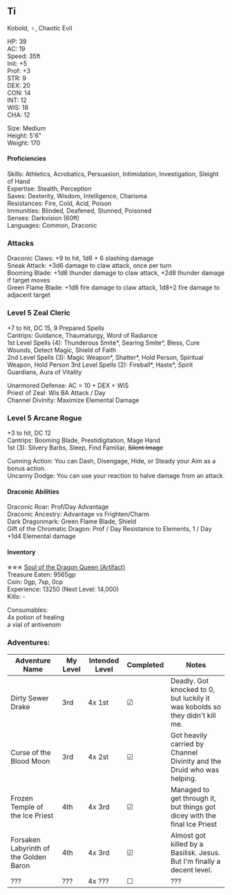 ## Ti 
Kobold, ♀, Chaotic Evil

HP: 39 \
AC: 19 \
Speed: 35ft \
Init: +5 \
Prof: +3 \
STR: 9 \
DEX: 20 \
CON: 14 \
INT: 12 \
WIS: 18 \
CHA: 12

Size: Medium \
Height: 5'6" \
Weight: 170 

#### Proficiencies
Skills: Athletics, Acrobatics, Persuasion, Intimidation, Investigation, Sleight of Hand \
Expertise: Stealth, Perception \
Saves: Dexterity, Wisdom, Intelligence, Charisma \
Resistances: Fire, Cold, Acid, Poison \
Immunities: Blinded, Deafened, Stunned, Poisoned \
Senses: Darkvision (60ft) \
Languages: Common, Draconic

### Attacks
Draconic Claws: +9 to hit, 1d6 + 6 slashing damage \
Sneak Attack: +3d6 damage to claw attack, once per turn \
Booming Blade: +1d8 thunder damage to claw attack, +2d8 thunder damage if target moves \
Green Flame Blade: +1d8 fire damage to claw attack, 1d8+2 fire damage to adjacent target

### Level 5 Zeal Cleric
+7 to hit, DC 15, 9 Prepared Spells \
Cantrips: Guidance, Thaumaturgy, Word of Radiance \
1st Level Spells (4): Thunderous Smite\*, Searing Smite\*, Bless, Cure Wounds, Detect Magic, Shield of Faith \
2nd Level Spells (3): Magic Weapon\*, Shatter\*, Hold Person, Spiritual Weapon, Hold Person
3rd Level Spells (2): Fireball\*, Haste\*, Spirit Guardians, Aura of Vitality

Unarmored Defense: AC = 10 + DEX + WIS \
Priest of Zeal: Wis BA Attack / Day \
Channel Divinity: Maximize Elemental Damage 

### Level 5 Arcane Rogue
+3 to hit, DC 12 \
Cantrips: Booming Blade, Prestidigitation, Mage Hand \
1st (3): Silvery Barbs, Sleep, Find Familiar, ~~Silent Image~~

Cunning Action: You can Dash, Disengage, Hide, or Steady your Aim as a bonus action. \
Uncanny Dodge: You can use your reaction to halve damage from an attack. 

#### Draconic Abilities
Draconic Roar: Prof/Day Advantage \
Draconic Ancestry: Advantage vs Frighten/Charm \
Dark Dragonmark: Green Flame Blade, Shield \
Gift of the Chromatic Dragon: Prof / Day Resistance to Elements, 1 / Day +1d4 Elemental damage

#### Inventory
✯✯✯ [Soul of the Dragon Queen (Artifact)](https://github.com/DestinyVolt/D-D/blob/master/Others/OnePlayer/artifact.md) \
Treasure Eaten: 9565gp \
Coin: 0gp, 7sp, 0cp \
Experience: 13250 (Next Level: 14,000) \
Kills: -

Consumables: \
4x potion of healing \
a vial of antivenom 

### Adventures:
| Adventure Name           | My Level | Intended Level | Completed | Notes |
| ------------------------ | -------- | -------------- | --------- | --------- |
| Dirty Sewer Drake        | 3rd      | 4x 1st         | ☑ | Deadly. Got knocked to 0, but luckily it was kobolds so they didn't kill me. |
| Curse of the Blood Moon  | 3rd      | 4x 2st         | ☑ | Got heavily carried by Channel Divinity and the Druid who was helping. |
| Frozen Temple of the Ice Priest | 4th | 4x 3rd       | ☑ | Managed to get through it, but things got dicey with the final Ice Priest |
| Forsaken Labyrinth of the Golden Baron | 4th | 4x 3rd | ☑ | Almost got killed by a Basilisk. Jesus. But I'm finally a decent level.  |
| ??? | ??? | 4x ??? | ☐ | ??? |


